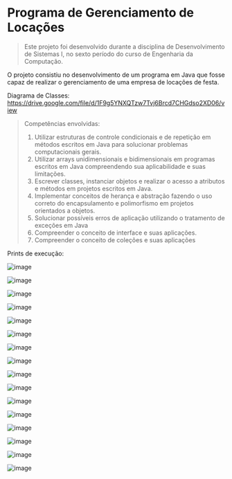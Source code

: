 # Programa de Gerenciamento de Locações

> Este projeto foi desenvolvido durante a disciplina de Desenvolvimento de Sistemas I, no sexto período do curso de Engenharia da Computação.

O projeto consistiu no desenvolvimento de um programa em Java que fosse capaz de realizar o gerenciamento de uma empresa de locações de festa.

Diagrama de Classes: https://drive.google.com/file/d/1F9g5YNXQTzw7Tvj6Brcd7CHGdso2XD06/view

> Competências envolvidas:
> 1. Utilizar estruturas de controle condicionais e de repetição em métodos escritos em Java para solucionar problemas computacionais gerais.
> 2. Utilizar arrays unidimensionais e bidimensionais em programas escritos em Java compreendendo sua aplicabilidade e suas limitações.
> 3. Escrever classes, instanciar objetos e realizar o acesso a atributos e métodos em projetos escritos em Java.
> 4. Implementar conceitos de herança e abstração fazendo o uso correto do encapsulamento e polimorfismo em projetos orientados a objetos.
> 5. Solucionar possíveis erros de aplicação utilizando o tratamento de exceções em Java
> 6. Compreender o conceito de interface e suas aplicações.
> 7. Compreender o conceito de coleções e suas aplicações

Prints de execução:

![image](https://user-images.githubusercontent.com/20136081/182537220-e4282db9-f682-4f31-b3b9-028da1815072.png)

![image](https://user-images.githubusercontent.com/20136081/182537238-a29514f2-c412-4726-acdf-daeecccd82b0.png)

![image](https://user-images.githubusercontent.com/20136081/182537250-a7e323e7-baf0-40c6-be28-5d19446f7a55.png)

![image](https://user-images.githubusercontent.com/20136081/182537257-6c3ec3b1-3dd2-40e8-9419-ddacfda6a2c8.png)

![image](https://user-images.githubusercontent.com/20136081/182537264-2b96c6d6-e2fc-45a2-ba73-8b0762ae52cf.png)

![image](https://user-images.githubusercontent.com/20136081/182537282-beb9429e-986a-4b60-9022-06d226dbafe7.png)

![image](https://user-images.githubusercontent.com/20136081/182537292-1de9f65d-c899-4608-8109-eb1e74e9fe8f.png)

![image](https://user-images.githubusercontent.com/20136081/182537305-77d82fce-f792-40f4-9601-19fb4b69dfd7.png)

![image](https://user-images.githubusercontent.com/20136081/182537313-8d9ca48b-5e4d-42fb-99e9-58d8847c447d.png)

![image](https://user-images.githubusercontent.com/20136081/182537326-58cf2183-de28-41ca-8b88-7810baf8f938.png)

![image](https://user-images.githubusercontent.com/20136081/182537337-df5bba36-1e8d-4006-a45e-ce444224da88.png)

![image](https://user-images.githubusercontent.com/20136081/182537346-63db0d4e-615c-49db-b425-3b3b078ffc23.png)

![image](https://user-images.githubusercontent.com/20136081/182537357-5f6635f7-e13e-46a7-8d15-f7d69acecd0a.png)

![image](https://user-images.githubusercontent.com/20136081/182537363-d9f9d15a-ff8d-4f5a-b541-934eec247ab3.png)

![image](https://user-images.githubusercontent.com/20136081/182537375-04dae823-c718-459b-8128-3feecf4ffaa8.png)

![image](https://user-images.githubusercontent.com/20136081/182537379-f00f12c5-0b31-4b1a-acaa-45e434bf3a6c.png)
